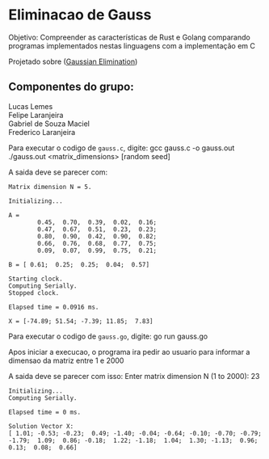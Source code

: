 # Eliminacao de Gauss 

Objetivo: Compreender as características de Rust e Golang comparando programas implementados nestas linguagens com a implementação em C

Projetado sobre ([Gaussian Elimination](https://github.com/gmendonca/gaussian-elimination-pthreads-openmp.git))


## Componentes do grupo:
Lucas Lemes <br/>
Felipe Laranjeira <br/>
Gabriel de Souza Maciel  <br/>
Frederico Laranjeira <br/>

Para executar o codigo de `gauss.c`, digite:
    gcc gauss.c -o gauss.out 
    ./gauss.out <matrix_dimensions> [random seed]

A saida deve se parecer com:

    Matrix dimension N = 5.

    Initializing...

    A =
            0.45,  0.70,  0.39,  0.02,  0.16;
            0.47,  0.67,  0.51,  0.23,  0.23;
            0.80,  0.90,  0.42,  0.90,  0.82;
            0.66,  0.76,  0.68,  0.77,  0.75;
            0.09,  0.07,  0.99,  0.75,  0.21;

    B = [ 0.61;  0.25;  0.25;  0.04;  0.57]

    Starting clock.
    Computing Serially.
    Stopped clock.

    Elapsed time = 0.0916 ms.

    X = [-74.89; 51.54; -7.39; 11.85;  7.83]

Para executar o codigo de `gauss.go`, digite:
    go run gauss.go 
    
Apos iniciar a execucao, o programa ira pedir ao usuario para informar a dimensao da matriz entre 1 e 2000

A saida deve se parecer com isso:
    Enter matrix dimension N (1 to 2000): 23

    Initializing...
    Computing Serially.

    Elapsed time = 0 ms.

    Solution Vector X:
    [ 1.01; -0.53; -0.23;  0.49; -1.40; -0.04; -0.64; -0.10; -0.70; -0.79; -1.79;  1.09;  0.86; -0.18;  1.22; -1.18;  1.04;  1.30; -1.13;  0.96;  0.13;  0.08;  0.66]